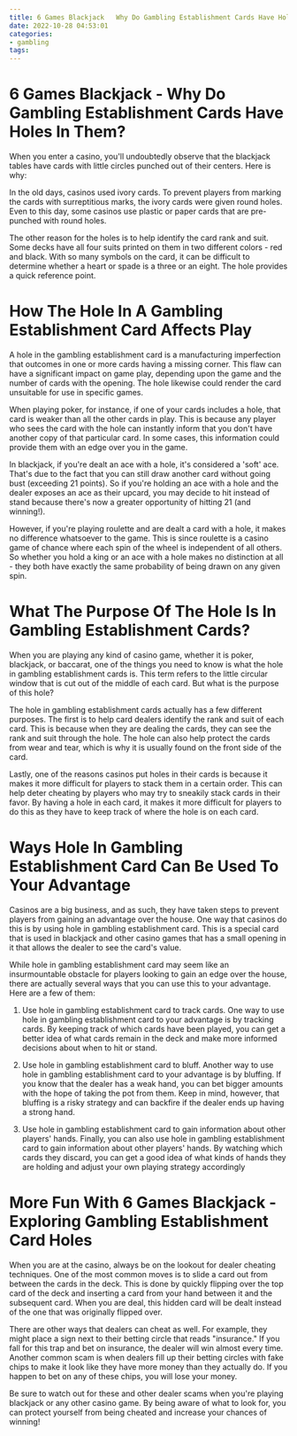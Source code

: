 ```yaml
---
title: 6 Games Blackjack   Why Do Gambling Establishment Cards Have Holes In Them 
date: 2022-10-28 04:53:01
categories:
- gambling
tags:
---
```



#  6 Games Blackjack - Why Do Gambling Establishment Cards Have Holes In Them? 

When you enter a casino, you'll undoubtedly observe that the blackjack tables have cards with little circles punched out of their centers. Here is why: 

In the old days, casinos used ivory cards. To prevent players from marking the cards with surreptitious marks, the ivory cards were given round holes. Even to this day, some casinos use plastic or paper cards that are pre-punched with round holes. 

The other reason for the holes is to help identify the card rank and suit. Some decks have all four suits printed on them in two different colors - red and black. With so many symbols on the card, it can be difficult to determine whether a heart or spade is a three or an eight. The hole provides a quick reference point.

#  How The Hole In A Gambling Establishment Card Affects Play 

A hole in the gambling establishment card is a manufacturing imperfection that outcomes in one or more cards having a missing corner. 
This flaw can have a significant impact on game play, depending upon the game and the number of cards with the opening. The hole likewise could render the card unsuitable for use in specific games.

When playing poker, for instance, if one of your cards includes a hole, that card is weaker than all the other cards in play. This is because any player who sees the card with the hole can instantly inform that you don't have another copy of that particular card. In some cases, this information could provide them with an edge over you in the game.

In blackjack, if you're dealt an ace with a hole, it's considered a 'soft' ace. That's due to the fact that you can still draw another card without going bust (exceeding 21 points). So if you're holding an ace with a hole and the dealer exposes an ace as their upcard, you may decide to hit instead of stand because there's now a greater opportunity of hitting 21 (and winning!).

However, if you're playing roulette and are dealt a card with a hole, it makes no difference whatsoever to the game. This is since roulette is a casino game of chance where each spin of the wheel is independent of all others. So whether you hold a king or an ace with a hole makes no distinction at all - they both have exactly the same probability of being drawn on any given spin.

#  What The Purpose Of The Hole Is In Gambling Establishment Cards? 

When you are playing any kind of casino game, whether it is poker, blackjack, or baccarat, one of the things you need to know is what the hole in gambling establishment cards is. This term refers to the little circular window that is cut out of the middle of each card. But what is the purpose of this hole?

The hole in gambling establishment cards actually has a few different purposes. The first is to help card dealers identify the rank and suit of each card. This is because when they are dealing the cards, they can see the rank and suit through the hole. The hole can also help protect the cards from wear and tear, which is why it is usually found on the front side of the card.

Lastly, one of the reasons casinos put holes in their cards is because it makes it more difficult for players to stack them in a certain order. This can help deter cheating by players who may try to sneakily stack cards in their favor. By having a hole in each card, it makes it more difficult for players to do this as they have to keep track of where the hole is on each card.

#  Ways Hole In Gambling Establishment Card Can Be Used To Your Advantage 

Casinos are a big business, and as such, they have taken steps to prevent players from gaining an advantage over the house. One way that casinos do this is by using hole in gambling establishment card. This is a special card that is used in blackjack and other casino games that has a small opening in it that allows the dealer to see the card's value.

While hole in gambling establishment card may seem like an insurmountable obstacle for players looking to gain an edge over the house, there are actually several ways that you can use this to your advantage. Here are a few of them:

1. Use hole in gambling establishment card to track cards. One way to use hole in gambling establishment card to your advantage is by tracking cards. By keeping track of which cards have been played, you can get a better idea of what cards remain in the deck and make more informed decisions about when to hit or stand.

2. Use hole in gambling establishment card to bluff. Another way to use hole in gambling establishment card to your advantage is by bluffing. If you know that the dealer has a weak hand, you can bet bigger amounts with the hope of taking the pot from them. Keep in mind, however, that bluffing is a risky strategy and can backfire if the dealer ends up having a strong hand.

3. Use hole in gambling establishment card to gain information about other players' hands. Finally, you can also use hole in gambling establishment card to gain information about other players' hands. By watching which cards they discard, you can get a good idea of what kinds of hands they are holding and adjust your own playing strategy accordingly

#  More Fun With 6 Games Blackjack - Exploring Gambling Establishment Card Holes

When you are at the casino, always be on the lookout for dealer cheating techniques. One of the most common moves is to slide a card out from between the cards in the deck. This is done by quickly flipping over the top card of the deck and inserting a card from your hand between it and the subsequent card. When you are deal, this hidden card will be dealt instead of the one that was originally flipped over. 

There are other ways that dealers can cheat as well. For example, they might place a sign next to their betting circle that reads "insurance." If you fall for this trap and bet on insurance, the dealer will win almost every time. Another common scam is when dealers fill up their betting circles with fake chips to make it look like they have more money than they actually do. If you happen to bet on any of these chips, you will lose your money. 

Be sure to watch out for these and other dealer scams when you're playing blackjack or any other casino game. By being aware of what to look for, you can protect yourself from being cheated and increase your chances of winning!